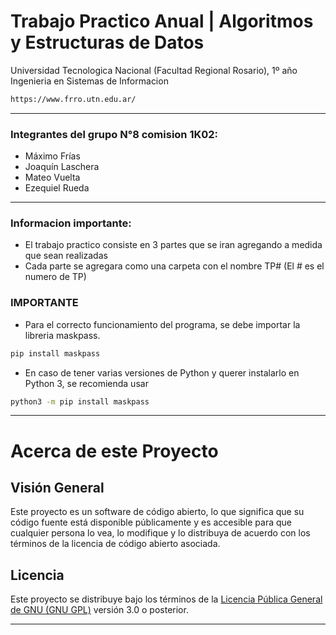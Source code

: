 # Trabajo Practico Anual | Algoritmos y Estructuras de Datos
 Universidad Tecnologica Nacional (Facultad Regional Rosario), 1º año Ingenieria en Sistemas de Informacion 
 ```markdown
 https://www.frro.utn.edu.ar/
 ```
 ---
 
### Integrantes del grupo N°8 comision 1K02:
* Máximo Frías
* Joaquín Laschera
* Mateo Vuelta
* Ezequiel Rueda

 ---

 ### Informacion importante:
* El trabajo practico consiste en 3 partes que se iran agregando a medida que sean realizadas
* Cada parte se agregara como una carpeta con el nombre TP# (El # es el numero de TP)
### IMPORTANTE
* Para el correcto funcionamiento del programa, se debe importar la libreria maskpass.

```sh
pip install maskpass
```
* En caso de tener varias versiones de Python y querer instalarlo en Python 3, se recomienda usar
```sh
python3 -m pip install maskpass
```
---

# Acerca de este Proyecto

## Visión General

Este proyecto es un software de código abierto, lo que significa que su código fuente está disponible públicamente y es accesible para que cualquier persona lo vea, lo modifique y lo distribuya de acuerdo con los términos de la licencia de código abierto asociada.

## Licencia

Este proyecto se distribuye bajo los términos de la [Licencia Pública General de GNU (GNU GPL)](https://www.gnu.org/licenses/gpl-3.0.html) versión 3.0 o posterior.

---





